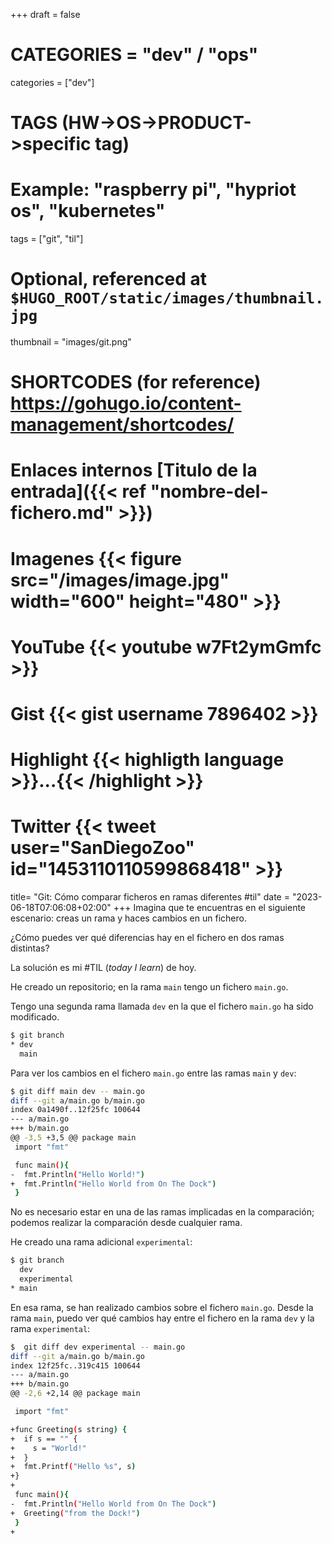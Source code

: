 +++
draft = false

# CATEGORIES = "dev" / "ops"
categories = ["dev"]
# TAGS (HW->OS->PRODUCT->specific tag)
# Example: "raspberry pi", "hypriot os", "kubernetes"

tags = ["git", "til"]

# Optional, referenced at `$HUGO_ROOT/static/images/thumbnail.jpg`
thumbnail = "images/git.png"

# SHORTCODES (for reference) https://gohugo.io/content-management/shortcodes/

# Enlaces internos  [Titulo de la entrada]({{< ref "nombre-del-fichero.md" >}})
# Imagenes          {{< figure src="/images/image.jpg" width="600" height="480" >}}
# YouTube           {{< youtube w7Ft2ymGmfc >}}
# Gist              {{< gist username 7896402 >}}
# Highlight         {{< highligth language >}}...{{< /highlight >}}
# Twitter           {{< tweet user="SanDiegoZoo" id="1453110110599868418" >}}

title=  "Git: Cómo comparar ficheros en ramas diferentes #til"
date = "2023-06-18T07:06:08+02:00"
+++
Imagina que te encuentras en el siguiente escenario: creas un rama y haces cambios en un fichero.

¿Cómo puedes ver qué diferencias hay en el fichero en dos ramas distintas?

La solución es mi #TIL (*today I learn*) de hoy.
<!--more-->

He creado un repositorio; en la rama `main` tengo un fichero `main.go`.

Tengo una segunda rama llamada `dev` en la que el fichero `main.go` ha sido modificado.

```bash
$ git branch
* dev
  main
```

Para ver los cambios en el fichero `main.go` entre las ramas `main` y `dev`:

```bash
$ git diff main dev -- main.go
diff --git a/main.go b/main.go
index 0a1490f..12f25fc 100644
--- a/main.go
+++ b/main.go
@@ -3,5 +3,5 @@ package main
 import "fmt"

 func main(){
-  fmt.Println("Hello World!")
+  fmt.Println("Hello World from On The Dock")
 }
```

No es necesario estar en una de las ramas implicadas en la comparación; podemos realizar la comparación desde cualquier rama.

He creado una rama adicional `experimental`:

```bash
$ git branch
  dev
  experimental
* main
```

En esa rama, se han realizado cambios sobre el fichero `main.go`. Desde la rama `main`, puedo ver qué cambios hay entre el fichero en la rama `dev` y la rama `experimental`:

```bash
$  git diff dev experimental -- main.go
diff --git a/main.go b/main.go
index 12f25fc..319c415 100644
--- a/main.go
+++ b/main.go
@@ -2,6 +2,14 @@ package main

 import "fmt"

+func Greeting(s string) {
+  if s == "" {
+    s = "World!"
+  }
+  fmt.Printf("Hello %s", s)
+}
+
 func main(){
-  fmt.Println("Hello World from On The Dock")
+  Greeting("from the Dock!")
 }
+
```

